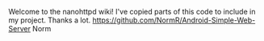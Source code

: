 Welcome to the nanohttpd wiki!
I've copied parts of this code to include in my project.  Thanks a lot.
https://github.com/NormR/Android-Simple-Web-Server
Norm